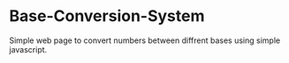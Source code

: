 # Base-Conversion-System
 Simple web page to convert numbers between diffrent bases using simple javascript.
